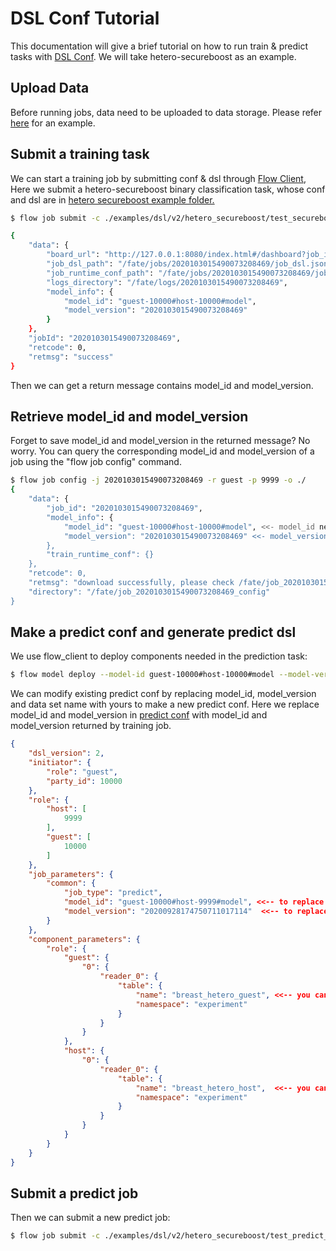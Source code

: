 # DSL Conf Tutorial

This documentation will give a brief tutorial on how to run train & predict tasks with [DSL Conf](dsl_conf_v2_setting_guide.md).
We will take hetero-secureboost as an example.
	
## Upload Data

Before running jobs, data need to be uploaded to data storage. Please refer [here](./upload_data_guide.md) for an example.

## Submit a training task
We can start a training job by submitting conf & dsl through [Flow Client](../api/fate_client/flow_client.rst),
Here we submit a hetero-secureboost binary classification task, whose conf and dsl are in [hetero secureboost example 
folder.](../../../examples/dsl/v2/hetero_secureboost)

```sh
$ flow job submit -c ./examples/dsl/v2/hetero_secureboost/test_secureboost_train_binary_conf.json -d ./examples/dsl/v2/hetero_secureboost/test_secureboost_train_dsl.json

{
    "data": {
        "board_url": "http://127.0.0.1:8080/index.html#/dashboard?job_id=2020103015490073208469&role=guest&party_id=10000",
        "job_dsl_path": "/fate/jobs/2020103015490073208469/job_dsl.json",
        "job_runtime_conf_path": "/fate/jobs/2020103015490073208469/job_runtime_conf.json",
        "logs_directory": "/fate/logs/2020103015490073208469",
        "model_info": {
            "model_id": "guest-10000#host-10000#model",
            "model_version": "2020103015490073208469"
        }
    },
    "jobId": "2020103015490073208469",
    "retcode": 0,
    "retmsg": "success"
}
```

Then we can get a return message contains model_id and model_version.

## Retrieve model_id and model_version
Forget to save model_id and model_version in the returned message? No worry. 
You can query the corresponding model_id and model_version of a job using the "flow job config" command.

```sh
$ flow job config -j 2020103015490073208469 -r guest -p 9999 -o ./
{
    "data": {
        "job_id": "2020103015490073208469",
        "model_info": {
            "model_id": "guest-10000#host-10000#model", <<- model_id needed for prediction tasks
            "model_version": "2020103015490073208469" <<- model_version needed for prediction tasks
        },
        "train_runtime_conf": {}
    },
    "retcode": 0,
    "retmsg": "download successfully, please check /fate/job_2020103015490073208469_config directory",
    "directory": "/fate/job_2020103015490073208469_config"
}
```
## Make a predict conf and generate predict dsl

We use flow_client to deploy components needed in the prediction task:

```sh
$ flow model deploy --model-id guest-10000#host-10000#model --model-version 2020103015490073208469 --cpn-list "dataio_0, intersection_0, hetero_secure_boost_0"
```

We can modify existing predict conf by replacing model_id, model_version and data set name with yours to make a new 
predict conf.
Here we replace model_id and model_version in [predict conf](../../../examples/dsl/v2/hetero_secureboost/test_predict_conf.json) 
with model_id and model_version returned by training job.

```json
{
    "dsl_version": 2,
    "initiator": {
        "role": "guest",
        "party_id": 10000
    },
    "role": {
        "host": [
            9999
        ],
        "guest": [
            10000
        ]
    },
    "job_parameters": {
        "common": {
            "job_type": "predict",
            "model_id": "guest-10000#host-9999#model", <<-- to replace
            "model_version": "20200928174750711017114"  <<-- to replace
        }
    },
    "component_parameters": {
        "role": {
            "guest": {
                "0": {
                    "reader_0": {
                        "table": {
                            "name": "breast_hetero_guest", <<-- you can set new dataset here
                            "namespace": "experiment"
                        }
                    }
                }
            },
            "host": {
                "0": {
                    "reader_0": {
                        "table": {
                            "name": "breast_hetero_host",  <<-- you can set new dataset here
                            "namespace": "experiment"
                        }
                    }
                }
            }
        }
    }
}
```

## Submit a predict job
Then we can submit a new predict job:

```sh    
$ flow job submit -c ./examples/dsl/v2/hetero_secureboost/test_predict_conf.json
```
